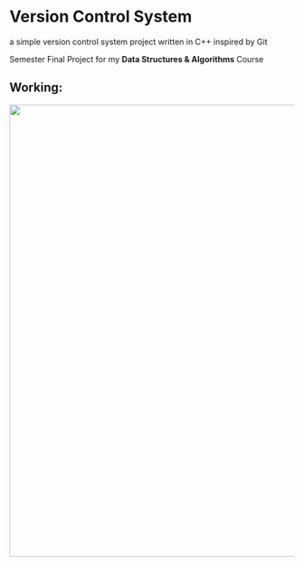 # Version Control System
a simple version control system project written in C++
inspired by Git

Semester Final Project for my **Data Structures & Algorithms** Course

## Working:
<img src="https://github.com/uzairahmednasir/version-control-system/blob/main/working.png" width="800px">

